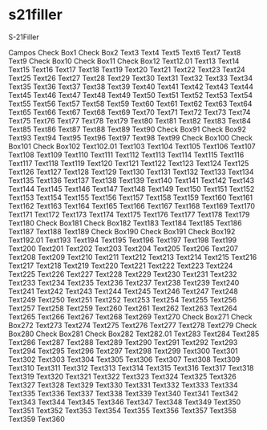 # s21filler
S-21Filler

Campos
Check Box1
Check Box2
Text3
Text4
Text5
Text6
Text7
Text8
Text9
Check Box10
Check Box11
Check Box12
Text12.01
Text13
Text14
Text15
Text16
Text17
Text18
Text19
Text20
Text21
Text22
Text23
Text24
Text25
Text26
Text27
Text28
Text29
Text30
Text31
Text32
Text33
Text34
Text35
Text36
Text37
Text38
Text39
Text40
Text41
Text42
Text43
Text44
Text45
Text46
Text47
Text48
Text49
Text50
Text51
Text52
Text53
Text54
Text55
Text56
Text57
Text58
Text59
Text60
Text61
Text62
Text63
Text64
Text65
Text66
Text67
Text68
Text69
Text70
Text71
Text72
Text73
Text74
Text75
Text76
Text77
Text78
Text79
Text80
Text81
Text82
Text83
Text84
Text85
Text86
Text87
Text88
Text89
Text90
Check Box91
Check Box92
Text93
Text94
Text95
Text96
Text97
Text98
Text99
Check Box100
Check Box101
Check Box102
Text102.01
Text103
Text104
Text105
Text106
Text107
Text108
Text109
Text110
Text111
Text112
Text113
Text114
Text115
Text116
Text117
Text118
Text119
Text120
Text121
Text122
Text123
Text124
Text125
Text126
Text127
Text128
Text129
Text130
Text131
Text132
Text133
Text134
Text135
Text136
Text137
Text138
Text139
Text140
Text141
Text142
Text143
Text144
Text145
Text146
Text147
Text148
Text149
Text150
Text151
Text152
Text153
Text154
Text155
Text156
Text157
Text158
Text159
Text160
Text161
Text162
Text163
Text164
Text165
Text166
Text167
Text168
Text169
Text170
Text171
Text172
Text173
Text174
Text175
Text176
Text177
Text178
Text179
Text180
Check Box181
Check Box182
Text183
Text184
Text185
Text186
Text187
Text188
Text189
Check Box190
Check Box191
Check Box192
Text192.01
Text193
Text194
Text195
Text196
Text197
Text198
Text199
Text200
Text201
Text202
Text203
Text204
Text205
Text206
Text207
Text208
Text209
Text210
Text211
Text212
Text213
Text214
Text215
Text216
Text217
Text218
Text219
Text220
Text221
Text222
Text223
Text224
Text225
Text226
Text227
Text228
Text229
Text230
Text231
Text232
Text233
Text234
Text235
Text236
Text237
Text238
Text239
Text240
Text241
Text242
Text243
Text244
Text245
Text246
Text247
Text248
Text249
Text250
Text251
Text252
Text253
Text254
Text255
Text256
Text257
Text258
Text259
Text260
Text261
Text262
Text263
Text264
Text265
Text266
Text267
Text268
Text269
Text270
Check Box271
Check Box272
Text273
Text274
Text275
Text276
Text277
Text278
Text279
Check Box280
Check Box281
Check Box282
Text282.01
Text283
Text284
Text285
Text286
Text287
Text288
Text289
Text290
Text291
Text292
Text293
Text294
Text295
Text296
Text297
Text298
Text299
Text300
Text301
Text302
Text303
Text304
Text305
Text306
Text307
Text308
Text309
Text310
Text311
Text312
Text313
Text314
Text315
Text316
Text317
Text318
Text319
Text320
Text321
Text322
Text323
Text324
Text325
Text326
Text327
Text328
Text329
Text330
Text331
Text332
Text333
Text334
Text335
Text336
Text337
Text338
Text339
Text340
Text341
Text342
Text343
Text344
Text345
Text346
Text347
Text348
Text349
Text350
Text351
Text352
Text353
Text354
Text355
Text356
Text357
Text358
Text359
Text360
